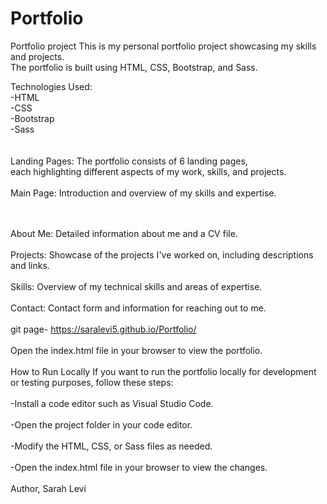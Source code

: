 # Portfolio

Portfolio project
This is my personal portfolio project showcasing my skills and projects. <br> The portfolio is built using HTML, CSS, Bootstrap, and Sass.

Technologies Used:<br>
-HTML <br>
-CSS <br>
-Bootstrap <br>
-Sass <br>
<br><br>
Landing Pages:
The portfolio consists of 6 landing pages,<br> each highlighting different aspects of my work, skills, and projects.
<br><br>
Main Page:
Introduction and overview of my skills and expertise.

<br><br>
About Me:
Detailed information about me and a CV file.
<br><br>
Projects:
Showcase of the projects I've worked on, including descriptions and links.
<br><br>
Skills:
Overview of my technical skills and areas of expertise.
<br><br>
Contact:
Contact form and information for reaching out to me.
<br><br>
git page- https://saralevi5.github.io/Portfolio/
<br><br>
Open the index.html file in your browser to view the portfolio.
<br><br>
How to Run Locally
If you want to run the portfolio locally for development <br> or testing purposes, follow these steps:
<br><br>
-Install a code editor such as Visual Studio Code.
<br>
<br>
-Open the project folder in your code editor.
<br>
<br>
-Modify the HTML, CSS, or Sass files as needed.
<br>
<br>
-Open the index.html file in your browser to view the changes.
<br><br>
Author,
Sarah Levi
